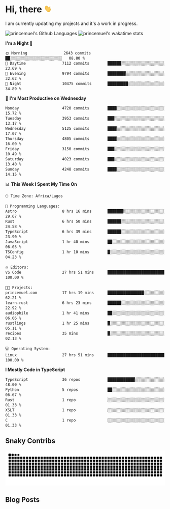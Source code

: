 # Hi, there <img src='/assets/wave.gif' alt='Just saying hello' width='24' height='24' />

<!--
**princemuel/princemuel** is a ✨ _special_ ✨ repository because its `README.md` (this file) appears on your GitHub profile.

Here are some ideas to get you started:

- 🔭 I’m currently working on ...
- 🌱 I’m currently learning ...
- 👯 I’m looking to collaborate on ...
- 🤔 I’m looking for help with ...
- 💬 Ask me about ...
- 📫 How to reach me: ...
- 😄 Pronouns: ...
- ⚡ Fun fact: ...
-->

I am currently updating my projects and it's a work in progress.

![princemuel's Github Languages](https://github-readme-stats.vercel.app/api/top-langs/?username=princemuel&text_color=586069&layout=compact&hide_border=true&title_color=0366d6&count_private=true&include_all_commits=true&theme=tokyonight&show_icons=true)
![princemuel's wakatime stats](https://github-readme-stats.vercel.app/api/wakatime?username=princemuel&text_color=586069&layout=compact&hide_border=true&title_color=0366d6&count_private=true&include_all_commits=true&theme=tokyonight&show_icons=true)

<!--START_SECTION:waka-->
**I'm a Night 🦉** 

```text
🌞 Morning                2643 commits        ██░░░░░░░░░░░░░░░░░░░░░░░   08.80 % 
🌆 Daytime                7112 commits        ██████░░░░░░░░░░░░░░░░░░░   23.69 % 
🌃 Evening                9794 commits        ████████░░░░░░░░░░░░░░░░░   32.62 % 
🌙 Night                  10475 commits       █████████░░░░░░░░░░░░░░░░   34.89 % 
```
📅 **I'm Most Productive on Wednesday** 

```text
Monday                   4720 commits        ████░░░░░░░░░░░░░░░░░░░░░   15.72 % 
Tuesday                  3953 commits        ███░░░░░░░░░░░░░░░░░░░░░░   13.17 % 
Wednesday                5125 commits        ████░░░░░░░░░░░░░░░░░░░░░   17.07 % 
Thursday                 4805 commits        ████░░░░░░░░░░░░░░░░░░░░░   16.00 % 
Friday                   3150 commits        ███░░░░░░░░░░░░░░░░░░░░░░   10.49 % 
Saturday                 4023 commits        ███░░░░░░░░░░░░░░░░░░░░░░   13.40 % 
Sunday                   4248 commits        ████░░░░░░░░░░░░░░░░░░░░░   14.15 % 
```


📊 **This Week I Spent My Time On** 

```text
🕑︎ Time Zone: Africa/Lagos

💬 Programming Languages: 
Astro                    8 hrs 16 mins       ███████░░░░░░░░░░░░░░░░░░   29.67 % 
Rust                     6 hrs 50 mins       ██████░░░░░░░░░░░░░░░░░░░   24.58 % 
TypeScript               6 hrs 39 mins       ██████░░░░░░░░░░░░░░░░░░░   23.90 % 
JavaScript               1 hr 40 mins        ██░░░░░░░░░░░░░░░░░░░░░░░   06.03 % 
TSConfig                 1 hr 10 mins        █░░░░░░░░░░░░░░░░░░░░░░░░   04.23 % 

🔥 Editors: 
VS Code                  27 hrs 51 mins      █████████████████████████   100.00 % 

🐱‍💻 Projects: 
princemuel.com           17 hrs 19 mins      ████████████████░░░░░░░░░   62.21 % 
learn-rust               6 hrs 23 mins       ██████░░░░░░░░░░░░░░░░░░░   22.92 % 
audiophile               1 hr 41 mins        ██░░░░░░░░░░░░░░░░░░░░░░░   06.06 % 
rustlings                1 hr 25 mins        █░░░░░░░░░░░░░░░░░░░░░░░░   05.11 % 
recipes                  35 mins             █░░░░░░░░░░░░░░░░░░░░░░░░   02.13 % 

💻 Operating System: 
Linux                    27 hrs 51 mins      █████████████████████████   100.00 % 
```

**I Mostly Code in TypeScript** 

```text
TypeScript               36 repos            ████████████░░░░░░░░░░░░░   48.00 % 
Python                   5 repos             ██░░░░░░░░░░░░░░░░░░░░░░░   06.67 % 
Rust                     1 repo              ░░░░░░░░░░░░░░░░░░░░░░░░░   01.33 % 
XSLT                     1 repo              ░░░░░░░░░░░░░░░░░░░░░░░░░   01.33 % 
C                        1 repo              ░░░░░░░░░░░░░░░░░░░░░░░░░   01.33 % 
```




<!--END_SECTION:waka-->

## Snaky Contribs

<img src='/assets/github-snake-dark.svg' alt='Snaky Contributions' />

## Blog Posts

<!-- BLOG-POST-LIST:START -->
<!-- BLOG-POST-LIST:END -->

